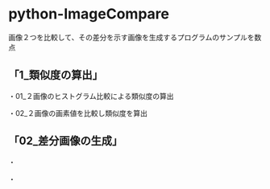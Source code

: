 # python-ImageCompare
画像２つを比較して、その差分を示す画像を生成するプログラムのサンプルを数点


## 「1_類似度の算出」
・01_２画像のヒストグラム比較による類似度の算出

・02_２画像の画素値を比較し類似度を算出

## 「02_差分画像の生成」
・

・

